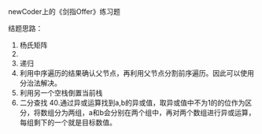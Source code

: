 newCoder上的《剑指Offer》练习题

结题思路：
1. 杨氏矩阵
2.
3. 递归
4. 利用中序遍历的结果确认父节点，再利用父节点分割前序遍历。因此可以使用分治法解决。
5. 利用另一个空栈倒置当前栈
6. 二分查找
40.通过异或运算找到a,b的异或值，取异或值中不为1的的位作为区分，将数组分为两组，a和b会分别在两个组中，再对两个数组进行异或运算，每组剩下的一个就是目标数值。
